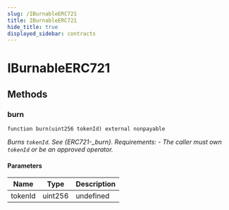 ```yaml
---
slug: /IBurnableERC721
title: IBurnableERC721
hide_title: true
displayed_sidebar: contracts
---
```

# IBurnableERC721









## Methods

### burn

```solidity
function burn(uint256 tokenId) external nonpayable
```



*Burns `tokenId`. See {ERC721-_burn}. Requirements: - The caller must own `tokenId` or be an approved operator.*

#### Parameters

| Name | Type | Description |
|---|---|---|
| tokenId | uint256 | undefined



